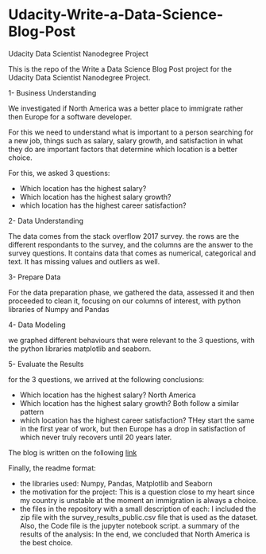 # Udacity-Write-a-Data-Science-Blog-Post
Udacity Data Scientist Nanodegree Project

This is the repo of the Write a Data Science Blog Post project for the Udacity Data Scientist Nanodegree Project.

1- Business Understanding

We investigated if North America was a better place to immigrate rather then Europe for a software developer. 

For this we need to understand what is important to a person searching for a new job, things such as salary, salary growth, and satisfaction in what they do are important factors that determine which location is a better choice.

For this, we asked 3 questions:
- Which location has the highest salary?
- Which location has the highest salary growth?
- which location has the highest career satisfaction?

2- Data Understanding

The data comes from the stack overflow 2017 survey. the rows are the different respondants to the survey, and the columns are the answer to the survey questions. It contains data that comes as numerical, categorical and text. It has missing values and outliers as well.

3- Prepare Data

For the data preparation phase, we gathered the data, assessed it and then proceeded to clean it, focusing on our columns of interest, with python libraries of Numpy and Pandas

4- Data Modeling

we graphed different behaviours that were relevant to the 3 questions, with the python libraries matplotlib and seaborn.

5- Evaluate the Results

for the 3 questions, we arrived at the following conclusions:
- Which location has the highest salary? North America
- Which location has the highest salary growth? Both follow a similar pattern
- which location has the highest career satisfaction? THey start the same in the first year of work, but then Europe has a drop in satisfaction of which never truly recovers until 20 years later.



The blog is written on the following [link](https://medium.com/@dan7cor/as-a-software-engineer-is-usa-a-better-place-to-migrate-than-europe-3198aa329be8?sk=a5c08b5a4492d1838ee8891a01acf5e9)


Finally, the readme format:

- the libraries used: Numpy, Pandas, Matplotlib and Seaborn
- the motivation for the project: This is a question close to my heart since my country is unstable at the moment an immigration is always a choice.
- the files in the repository with a small description of each: I included the zip file with the survey_results_public.csv file that is used as the dataset. Also, the Code file is the jupyter notebook script.
a summary of the results of the analysis: In the end, we concluded that North America is the best choice.
